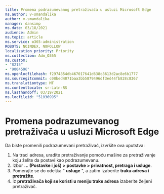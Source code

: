 ```yaml
---
title: Promena podrazumevanog pretraživača u usluzi Microsoft Edge
ms.author: v-smandalika
author: v-smandalika
manager: dansimp
ms.date: 03/18/2021
audience: Admin
ms.topic: article
ms.service: o365-administration
ROBOTS: NOINDEX, NOFOLLOW
localization_priority: Priority
ms.collection: Adm_O365
ms.custom:
- "8215"
- "9004596"
ms.openlocfilehash: f2974854db467017641d638c8613d2ac8e6b1777
ms.sourcegitcommit: c08bed4071baa3bb5879496df3ed44fb828c8367
ms.translationtype: MT
ms.contentlocale: sr-Latn-RS
ms.lasthandoff: 03/19/2021
ms.locfileid: "51036995"
---
```

# <a name="change-your-default-search-engine-in-microsoft-edge"></a>Promena podrazumevanog pretraživača u usluzi Microsoft Edge

Da biste promenili podrazumevani pretraživač, izvršite ova uputstva:
1. Na traci adresa, uradite pretraživanje pomoću mašine za pretraživanje koju želite da postavi kao podrazumevanu.
2. Izbor **... (Postavke i još) > postavke > privatnost, pretraga i usluge**.
3. Pomerajte se do odeljka " **usluge** ", a zatim izaberite **traku adresa i pretražite**.
4. Iz **pretraživača koji se koristi u meniju trake adresa** izaberite željeni pretraživač.



